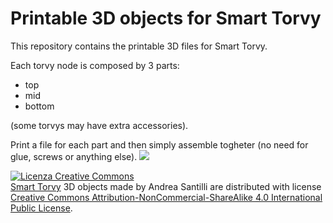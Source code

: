 <h1>Printable 3D objects for Smart Torvy</h1>
<p>This repository contains the printable 3D files for Smart Torvy.</p>
<p>Each torvy node is composed by 3 parts: </p>
<ul>
<li>top</li>
<li>mid</li>
<li>bottom</li>
</ul>
<p>(some torvys may have extra accessories). </p>
<p>Print a file for each part and then simply assemble togheter (no need for glue, screws or anything else).
<img src="https://lh6.googleusercontent.com/OgiXf9hm77LTxRwUJTjI-1Parz20pPVgFKeoia2YwrJEU-V11gzmAEw6p6IUJiUw_7hnbksSleLAHqE=w1352-h626-rw"></p>
<a rel="license" href="http://creativecommons.org/licenses/by-nc-sa/4.0/"><img alt="Licenza Creative Commons" style="border-width:0" src="https://i.creativecommons.org/l/by-nc-sa/4.0/88x31.png" /></a><br /><span xmlns:dct="http://purl.org/dc/terms/" property="dct:title"><a href="http://smarttorvy.me/">Smart Torvy</a> 3D objects</span> made by<a xmlns:cc="http://creativecommons.org/ns#" property="cc:attributionName" rel="cc:attributionURL"> Andrea Santilli</a> are distributed with license <a rel="license" href="http://creativecommons.org/licenses/by-nc-sa/4.0/">Creative Commons Attribution-NonCommercial-ShareAlike 4.0 International Public License</a>.
